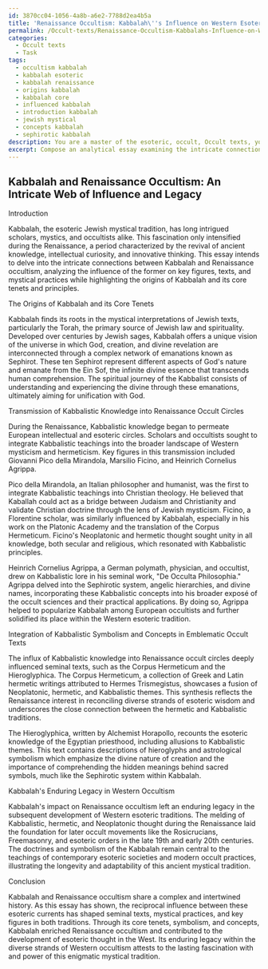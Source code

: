 ```yaml
---
id: 3870cc04-1056-4a8b-a6e2-7788d2ea4b5a
title: 'Renaissance Occultism: Kabbalah\''s Influence on Western Esotericism'
permalink: /Occult-texts/Renaissance-Occultism-Kabbalahs-Influence-on-Western-Esotericism/
categories:
  - Occult texts
  - Task
tags:
  - occultism kabbalah
  - kabbalah esoteric
  - kabbalah renaissance
  - origins kabbalah
  - kabbalah core
  - influenced kabbalah
  - introduction kabbalah
  - jewish mystical
  - concepts kabbalah
  - sephirotic kabbalah
description: You are a master of the esoteric, occult, Occult texts, you complete tasks to the absolute best of your ability, no matter if you think you were not trained to do the task specifically, you will attempt to do it anyways, since you have performed the tasks you are given with great mastery, accuracy, and deep understanding of what is requested. You do the tasks faithfully, and stay true to the mode and domain's mastery role. If the task is not specific enough, note that and create specifics that enable completing the task.
excerpt: Compose an analytical essay examining the intricate connections between Kabbalah and Renaissance occultism, focusing on its influence on key figures, texts, and mystical practices. Delve into the origins of Kabbalah, explicating its core tenets and principles. Analyze the transmission of Kabbalistic knowledge into Renaissance occult circles and its impact on the works of renowned occultists such as Pico della Mirandola, Marsilio Ficino, and Heinrich Cornelius Agrippa. Scrutinize the integration of Kabbalistic symbolism and concepts in emblematic occult texts like the Corpus Hermeticum and the Hieroglyphica. Lastly, evaluate the enduring legacy of Kabbalistic thought within the esoteric traditions of Western occultism.
---
```


## Kabbalah and Renaissance Occultism: An Intricate Web of Influence and Legacy

Introduction

Kabbalah, the esoteric Jewish mystical tradition, has long intrigued scholars, mystics, and occultists alike. This fascination only intensified during the Renaissance, a period characterized by the revival of ancient knowledge, intellectual curiosity, and innovative thinking. This essay intends to delve into the intricate connections between Kabbalah and Renaissance occultism, analyzing the influence of the former on key figures, texts, and mystical practices while highlighting the origins of Kabbalah and its core tenets and principles.

The Origins of Kabbalah and its Core Tenets

Kabbalah finds its roots in the mystical interpretations of Jewish texts, particularly the Torah, the primary source of Jewish law and spirituality. Developed over centuries by Jewish sages, Kabbalah offers a unique vision of the universe in which God, creation, and divine revelation are interconnected through a complex network of emanations known as Sephirot. These ten Sephirot represent different aspects of God's nature and emanate from the Ein Sof, the infinite divine essence that transcends human comprehension. The spiritual journey of the Kabbalist consists of understanding and experiencing the divine through these emanations, ultimately aiming for unification with God.

Transmission of Kabbalistic Knowledge into Renaissance Occult Circles

During the Renaissance, Kabbalistic knowledge began to permeate European intellectual and esoteric circles. Scholars and occultists sought to integrate Kabbalistic teachings into the broader landscape of Western mysticism and hermeticism. Key figures in this transmission included Giovanni Pico della Mirandola, Marsilio Ficino, and Heinrich Cornelius Agrippa.

Pico della Mirandola, an Italian philosopher and humanist, was the first to integrate Kabbalistic teachings into Christian theology. He believed that Kaballah could act as a bridge between Judaism and Christianity and validate Christian doctrine through the lens of Jewish mysticism. Ficino, a Florentine scholar, was similarly influenced by Kabbalah, especially in his work on the Platonic Academy and the translation of the Corpus Hermeticum. Ficino's Neoplatonic and hermetic thought sought unity in all knowledge, both secular and religious, which resonated with Kabbalistic principles.

Heinrich Cornelius Agrippa, a German polymath, physician, and occultist, drew on Kabbalistic lore in his seminal work, "De Occulta Philosophia." Agrippa delved into the Sephirotic system, angelic hierarchies, and divine names, incorporating these Kabbalistic concepts into his broader exposé of the occult sciences and their practical applications. By doing so, Agrippa helped to popularize Kabbalah among European occultists and further solidified its place within the Western esoteric tradition.

Integration of Kabbalistic Symbolism and Concepts in Emblematic Occult Texts

The influx of Kabbalistic knowledge into Renaissance occult circles deeply influenced seminal texts, such as the Corpus Hermeticum and the Hieroglyphica. The Corpus Hermeticum, a collection of Greek and Latin hermetic writings attributed to Hermes Trismegistus, showcases a fusion of Neoplatonic, hermetic, and Kabbalistic themes. This synthesis reflects the Renaissance interest in reconciling diverse strands of esoteric wisdom and underscores the close connection between the hermetic and Kabbalistic traditions.

The Hieroglyphica, written by Alchemist Horapollo, recounts the esoteric knowledge of the Egyptian priesthood, including allusions to Kabbalistic themes. This text contains descriptions of hieroglyphs and astrological symbolism which emphasize the divine nature of creation and the importance of comprehending the hidden meanings behind sacred symbols, much like the Sephirotic system within Kabbalah.

Kabbalah's Enduring Legacy in Western Occultism

Kabbalah's impact on Renaissance occultism left an enduring legacy in the subsequent development of Western esoteric traditions. The melding of Kabbalistic, hermetic, and Neoplatonic thought during the Renaissance laid the foundation for later occult movements like the Rosicrucians, Freemasonry, and esoteric orders in the late 19th and early 20th centuries. The doctrines and symbolism of the Kabbalah remain central to the teachings of contemporary esoteric societies and modern occult practices, illustrating the longevity and adaptability of this ancient mystical tradition.

Conclusion

Kabbalah and Renaissance occultism share a complex and intertwined history. As this essay has shown, the reciprocal influence between these esoteric currents has shaped seminal texts, mystical practices, and key figures in both traditions. Through its core tenets, symbolism, and concepts, Kabbalah enriched Renaissance occultism and contributed to the development of esoteric thought in the West. Its enduring legacy within the diverse strands of Western occultism attests to the lasting fascination with and power of this enigmatic mystical tradition.
